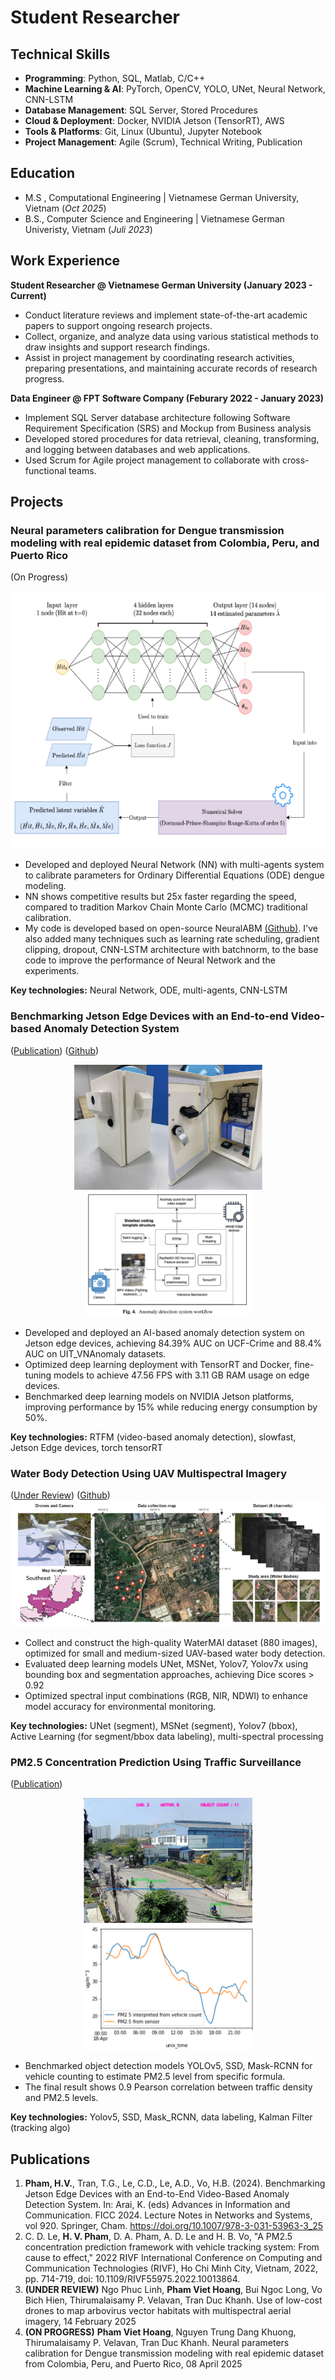 # Student Researcher 

## Technical Skills
- **Programming**: Python, SQL, Matlab, C/C++
- **Machine Learning & AI**: PyTorch, OpenCV, YOLO, UNet, Neural Network, CNN-LSTM
- **Database Management**: SQL Server, Stored Procedures
- **Cloud & Deployment**: Docker, NVIDIA Jetson (TensorRT), AWS
- **Tools & Platforms**: Git, Linux (Ubuntu), Jupyter Notebook
- **Project Management**: Agile (Scrum), Technical Writing, Publication

## Education
- M.S , Computational Engineering | Vietnamese German University, Vietnam (_Oct 2025_)
- B.S., Computer Science and Engineering | Vietnamese German Univeristy, Vietnam (_Juli 2023_)

## Work Experience
**Student Researcher @ Vietnamese German University (January 2023 - Current)**
- Conduct literature reviews and implement state-of-the-art academic papers to support ongoing research projects.
- Collect, organize, and analyze data using various statistical methods to draw insights and support research findings.
- Assist in project management by coordinating research activities, preparing presentations, and maintaining accurate records of research progress.

**Data Engineer @ FPT Software Company (Feburary 2022 - January 2023)**
- Implement SQL Server database architecture following Software Requirement Specification (SRS) and Mockup from Business analysis
- Developed stored procedures for data retrieval, cleaning, transforming, and logging between databases and web applications.
- Used Scrum for Agile project management to collaborate with cross-functional teams.

## Projects

### Neural parameters calibration for Dengue transmission modeling with real epidemic dataset from Colombia, Peru, and Puerto Rico
(On Progress)

<div style="text-align: center;">
  <img src="assets/neural_calibration_dengue.png" height="412" style="display: inline-block;"/>
</div>

- Developed and deployed Neural Network (NN) with multi-agents system to calibrate parameters for Ordinary Differential Equations (ODE) dengue modeling.
- NN shows competitive results but 25x faster regarding the speed, compared to tradition Markov Chain Monte Carlo (MCMC) traditional calibration.
- My code is developed based on open-source NeuralABM [(Github)](https://github.com/thgaskin/neuralabm). I've also added many techniques such as learning rate scheduling, gradient clipping, dropout, CNN-LSTM architecture with batchnorm, to the base code to improve the performance of Neural Network and the experiments.

**Key technologies:** Neural Network, ODE, multi-agents, CNN-LSTM

### Benchmarking Jetson Edge Devices with an End-to-end Video-based Anomaly Detection System
([Publication](https://link.springer.com/chapter/10.1007/978-3-031-53963-3_25)) ([Github](https://github.com/Hoangpham13579/end_to_end_anomaly_detection))

<div style="text-align: center;">
  <img src="assets/anomaly_detection_cover_box.png" height="200" style="display: inline-block;"/>
  <img src="assets/anomaly_detection_system_workflow.png" height="200" style="display: inline-block;"/>
</div>

- Developed and deployed an AI-based anomaly detection system on Jetson edge devices, achieving 84.39% AUC on UCF-Crime and 88.4% AUC on UIT_VNAnomaly datasets.
- Optimized deep learning deployment with TensorRT and Docker, fine-tuning models to achieve 47.56 FPS with 3.11 GB RAM usage on edge devices.
- Benchmarked deep learning models on NVIDIA Jetson platforms, improving performance by 15% while reducing energy consumption by 50%.

**Key technologies:** RTFM (video-based anomaly detection), slowfast, Jetson Edge devices, torch tensorRT

### Water Body Detection Using UAV Multispectral Imagery
([Under Review](https://www.researchsquare.com/article/rs-3950831/v1)) ([Github](https://github.com/Hoangpham13579/WaterMAI))
![Water MAI general process](./assets/water_mai_general_process.png)
- Collect and construct the high-quality WaterMAI dataset (880 images), optimized for small and medium-sized UAV-based water body detection.
- Evaluated deep learning models UNet, MSNet, Yolov7, Yolov7x using bounding box and segmentation approaches, achieving Dice scores > 0.92
- Optimized spectral input combinations (RGB, NIR, NDWI) to enhance model accuracy for environmental monitoring.

**Key technologies:** UNet (segment), MSNet (segment), Yolov7 (bbox), Active Learning (for segment/bbox data labeling), multi-spectral processing

### PM2.5 Concentration Prediction Using Traffic Surveillance
([Publication](https://ieeexplore.ieee.org/document/10013864))

<div style="text-align: center;">
  <img src="assets/vehical_tracking_overview.png" height="200" style="display: inline-block;"/>
  <img src="assets/PM2_5_from_sensor_and_vehical_counting.png" height="200" style="display: inline-block;"/>
</div>

- Benchmarked object detection models YOLOv5, SSD, Mask-RCNN for vehicle counting to estimate PM2.5 level from specific formula. 
- The final result shows 0.9 Pearson correlation between traffic density and PM2.5 levels.

**Key technologies:** Yolov5, SSD, Mask_RCNN, data labeling, Kalman Filter (tracking algo)

## Publications
1. **Pham, H.V.**, Tran, T.G., Le, C.D., Le, A.D., Vo, H.B. (2024). Benchmarking Jetson Edge Devices with an End-to-End Video-Based Anomaly Detection System. In: Arai, K. (eds) Advances in Information and Communication. FICC 2024. Lecture Notes in Networks and Systems, vol 920. Springer, Cham. https://doi.org/10.1007/978-3-031-53963-3_25
2. C. D. Le, **H. V. Pham**, D. A. Pham, A. D. Le and H. B. Vo, "A PM2.5 concentration prediction framework with vehicle tracking system: From cause to effect," 2022 RIVF International Conference on Computing and Communication Technologies (RIVF), Ho Chi Minh City, Vietnam, 2022, pp. 714-719, doi: 10.1109/RIVF55975.2022.10013864.
3. **(UNDER REVIEW)** Ngo Phuc Linh, **Pham Viet Hoang**, Bui Ngoc Long, Vo Bich Hien, Thirumalaisamy P. Velavan, Tran Duc
Khanh. Use of low-cost drones to map arbovirus vector habitats with multispectral aerial imagery, 14 February 2025
4. **(ON PROGRESS)** **Pham Viet Hoang**, Nguyen Trung Dang Khuong, Thirumalaisamy P. Velavan, Tran Duc Khanh. Neural
parameters calibration for Dengue transmission modeling with real epidemic dataset from Colombia, Peru, and Puerto Rico, 08 April
2025